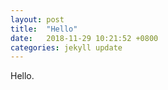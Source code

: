 ```yaml
---
layout: post
title:  "Hello"
date:   2018-11-29 10:21:52 +0800
categories: jekyll update
---
```


Hello.
